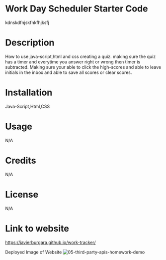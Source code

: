 # Work Day Scheduler Starter Code
kdnskdfnjskfnkfhjksfj

# Description
How to use java-script,html and css creating a quiz. making sure the quiz has a timer and everytime you answer right or wrong then timer is subtracted. Making sure your able to click the high-scores and able to leave initials in the inbox and able to save all scores or clear scores.

# Installation
Java-Script,Html,CSS

# Usage
N/A

# Credits
N/A

# License
N/A

# Link to website
https://javierburgara.github.io/work-tracker/

Deployed Image of Website
![05-third-party-apis-homework-demo](https://github.com/JavierBurgara/Coding-Quiz/assets/135621096/b973d16b-ba3c-41e6-898b-7d01e0eb0f47)
